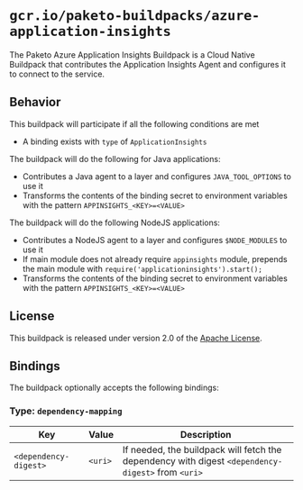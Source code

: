# `gcr.io/paketo-buildpacks/azure-application-insights`
The Paketo Azure Application Insights Buildpack is a Cloud Native Buildpack that contributes the Application Insights Agent and configures it to connect to the service.

## Behavior
This buildpack will participate if all the following conditions are met

* A binding exists with `type` of `ApplicationInsights`

The buildpack will do the following for Java applications:

* Contributes a Java agent to a layer and configures `JAVA_TOOL_OPTIONS` to use it
* Transforms the contents of the binding secret to environment variables with the pattern `APPINSIGHTS_<KEY>=<VALUE>`

The buildpack will do the following NodeJS applications:

* Contributes a NodeJS agent to a layer and configures `$NODE_MODULES` to use it
* If main module does not already require `appinsights` module, prepends the main module with `require('applicationinsights').start();`
* Transforms the contents of the binding secret to environment variables with the pattern `APPINSIGHTS_<KEY>=<VALUE>`

## License
This buildpack is released under version 2.0 of the [Apache License][a].

## Bindings
The buildpack optionally accepts the following bindings:

### Type: `dependency-mapping`
|Key                   | Value   | Description
|----------------------|---------|------------
|`<dependency-digest>` | `<uri>` | If needed, the buildpack will fetch the dependency with digest `<dependency-digest>` from `<uri>`

[a]: http://www.apache.org/licenses/LICENSE-2.0
